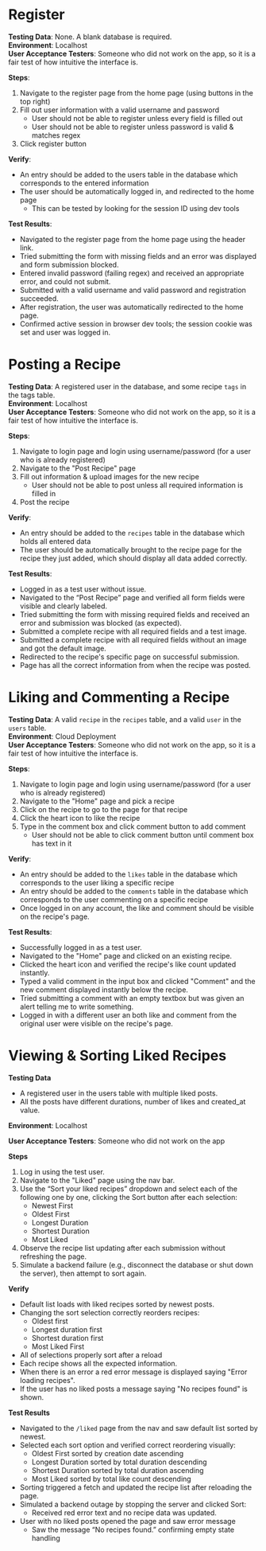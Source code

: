 
# Register

**Testing Data**: None. A blank database is required.  
**Environment**: Localhost  
**User Acceptance Testers**: Someone who did not work on the app, so it is a fair test of how intuitive the interface is. 

**Steps**: 
1. Navigate to the register page from the home page (using buttons in the top right)
2. Fill out user information with a valid username and password 
	- User should not be able to register unless every field is filled out
	- User should not be able to register unless password is valid & matches regex
3. Click register button

**Verify**:
- An entry should be added to the users table in the database which corresponds to the entered information
- The user should be automatically logged in, and redirected to the home page
	- This can be tested by looking for the session ID using dev tools


**Test Results**:
- Navigated to the register page from the home page using the header link.
- Tried submitting the form with missing fields and an error was displayed and form submission blocked.
- Entered invalid password (failing regex) and received an appropriate error, and could not submit.
- Submitted with a valid username and valid password and registration succeeded.
- After registration, the user was automatically redirected to the home page.
- Confirmed active session in browser dev tools; the session cookie was set and user was logged in.


# Posting a Recipe

**Testing Data**: A registered user in the database, and some recipe `tags` in the tags table.  
**Environment**: Localhost  
**User Acceptance Testers**: Someone who did not work on the app, so it is a fair test of how intuitive the interface is. 

**Steps**:
1. Navigate to login page and login using username/password (for a user who is already registered)
2. Navigate to the "Post Recipe" page
3. Fill out information & upload images for the new recipe
	- User should not be able to post unless all required information is filled in
4. Post the recipe

**Verify**:
- An entry should be added to the `recipes` table in the database which holds all entered data
- The user should be automatically brought to the recipe page for the recipe they just added, which should display all data added correctly. 


**Test Results**:
- Logged in as a test user without issue.
- Navigated to the “Post Recipe” page and verified all form fields were visible and clearly labeled.
- Tried submitting the form with missing required fields and received an error and submission was blocked (as expected).
- Submitted a complete recipe with all required fields and a test image.
- Submitted a complete recipe with all required fields without an image and got the default image.
- Redirected to the recipe's specific page on successful submission.
- Page has all the correct information from when the recipe was posted.


# Liking and Commenting a Recipe


**Testing Data**: A valid `recipe` in the `recipes` table, and a valid `user` in the `users` table.  
**Environment**: Cloud Deployment  
**User Acceptance Testers**: Someone who did not work on the app, so it is a fair test of how intuitive the interface is. 

**Steps**:
1. Navigate to login page and login using username/password (for a user who is already registered)
2. Navigate to the "Home" page and pick a recipe
3. Click on the recipe to go to the page for that recipe
4. Click the heart icon to like the recipe
5. Type in the comment box and click comment button to add comment
	- User should not be able to click comment button until comment box has text in it

**Verify**:
- An entry should be added to the `likes` table in the database which corresponds to the user liking a specific recipe
- An entry should be added to the `comments` table in the database which corresponds to the user commenting on a specific recipe
- Once logged in on any account, the like and comment should be visible on the recipe's page. 

**Test Results**:
- Successfully logged in as a test user.
- Navigated to the "Home" page and clicked on an existing recipe.
- Clicked the heart icon and verified the recipe's like count updated instantly.
- Typed a valid comment in the input box and clicked "Comment" and the new comment displayed instantly below the recipe.
- Tried submitting a comment with an empty textbox but was given an alert telling me to write something.
- Logged in with a different user an both like and comment from the original user were visible on the recipe's page.


# Viewing & Sorting Liked Recipes

**Testing Data**
- A registered user in the users table with multiple liked posts.
- All the posts have different durations, number of likes and created_at value.

**Environment**: Localhost  

**User Acceptance Testers**: Someone who did not work on the app  

**Steps**
1. Log in using the test user.
2. Navigate to the "Liked" page using the nav bar.
3. Use the “Sort your liked recipes” dropdown and select each of the following one by one, clicking the Sort button after each selection:
	- Newest First
	- Oldest First
	- Longest Duration
	- Shortest Duration
	- Most Liked
4. Observe the recipe list updating after each submission without refreshing the page.
5. Simulate a backend failure (e.g., disconnect the database or shut down the server), then attempt to sort again.

**Verify**
- Default list loads with liked recipes sorted by newest posts.
- Changing the sort selection correctly reorders recipes:
	- Oldest first
	- Longest duration first
	- Shortest duration first
	- Most Liked First
- All of selections properly sort after a reload
- Each recipe shows all the expected information.
- When there is an error a red error message is displayed saying "Error loading recipes".
- If the user has no liked posts a message saying "No recipes found" is shown.

**Test Results**
- Navigated to the `/liked` page from the nav and saw default list sorted by newest.
- Selected each sort option and verified correct reordering visually:
	- Oldest First sorted by creation date ascending
	- Longest Duration sorted by total duration descending
	- Shortest Duration sorted by total duration ascending
	- Most Liked sorted by total like count descending
- Sorting triggered a fetch and updated the recipe list after reloading the page.
- Simulated a backend outage by stopping the server and clicked Sort:
	- Received red error text and no recipe data was updated.
- User with no liked posts opened the page and saw error message
	- Saw the message “No recipes found.” confirming empty state handling